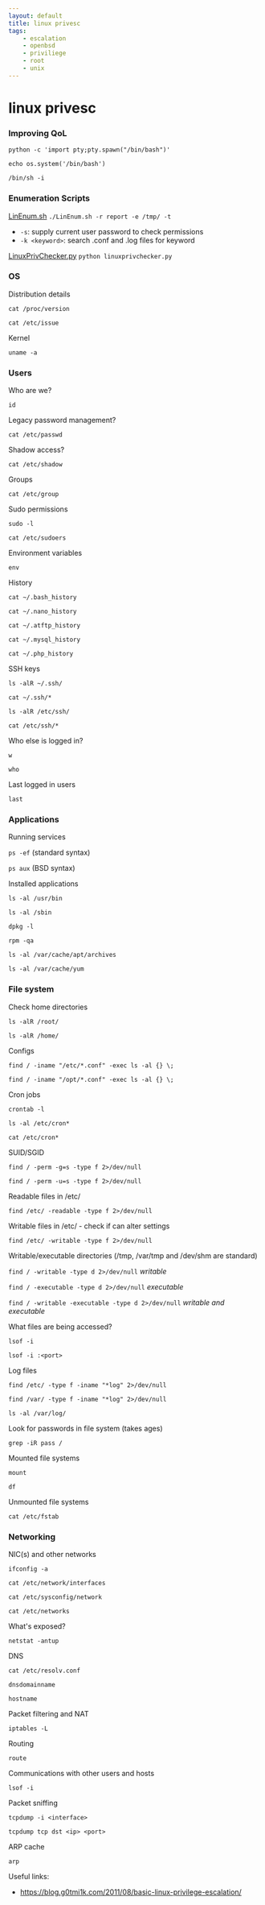 ```yaml
---
layout: default
title: linux privesc
tags:
    - escalation
    - openbsd
    - priviliege
    - root
    - unix
---
```

# linux privesc
### Improving QoL
`python -c 'import pty;pty.spawn("/bin/bash")'`

`echo os.system('/bin/bash')`

`/bin/sh -i`

### Enumeration Scripts
[LinEnum.sh](https://github.com/rebootuser/LinEnum) `./LinEnum.sh -r report -e /tmp/ -t`

- `-s`: supply current user password to check permissions
- `-k <keyword>`: search .conf and .log files for keyword

[LinuxPrivChecker.py](https://github.com/sleventyeleven/linuxprivchecker) `python linuxprivchecker.py`

### OS
Distribution details

`cat /proc/version`

`cat /etc/issue`

Kernel

`uname -a`

### Users
Who are we?

`id`

Legacy password management?

`cat /etc/passwd`

Shadow access?

`cat /etc/shadow`

Groups

`cat /etc/group`

Sudo permissions

`sudo -l`

`cat /etc/sudoers`

Environment variables

`env`

History

`cat ~/.bash_history`

`cat ~/.nano_history`

`cat ~/.atftp_history`

`cat ~/.mysql_history`

`cat ~/.php_history`

SSH keys

`ls -alR ~/.ssh/`

`cat ~/.ssh/*`

`ls -alR /etc/ssh/`

`cat /etc/ssh/*`

Who else is logged in?

`w`

`who`

Last logged in users

`last`

### Applications
Running services

`ps -ef` (standard syntax)

`ps aux` (BSD syntax)

Installed applications

`ls -al /usr/bin`

`ls -al /sbin`

`dpkg -l`

`rpm -qa`

`ls -al /var/cache/apt/archives`

`ls -al /var/cache/yum`

### File system
Check home directories

`ls -alR /root/`

`ls -alR /home/`

Configs

`find / -iname "/etc/*.conf" -exec ls -al {} \;`

`find / -iname "/opt/*.conf" -exec ls -al {} \;`

Cron jobs

`crontab -l`

`ls -al /etc/cron* `

`cat /etc/cron* `

SUID/SGID

`find / -perm -g=s -type f 2>/dev/null`

`find / -perm -u=s -type f 2>/dev/null`

Readable files in /etc/

`find /etc/ -readable -type f 2>/dev/null`

Writable files in /etc/ - check if can alter settings

`find /etc/ -writable -type f 2>/dev/null`

Writable/executable directories (/tmp, /var/tmp and /dev/shm are standard)

`find / -writable -type d 2>/dev/null` _writable_

`find / -executable -type d 2>/dev/null` _executable_

`find / -writable -executable -type d 2>/dev/null` _writable and executable_

What files are being accessed?

`lsof -i`

`lsof -i :<port>`

Log files

`find /etc/ -type f -iname "*log" 2>/dev/null`

`find /var/ -type f -iname "*log" 2>/dev/null`

`ls -al /var/log/`

Look for passwords in file system (takes ages)

`grep -iR pass /`

Mounted file systems

`mount`

`df`

Unmounted file systems

`cat /etc/fstab`

### Networking
NIC(s) and other networks

`ifconfig -a`

`cat /etc/network/interfaces`

`cat /etc/sysconfig/network`

`cat /etc/networks`

What's exposed?

`netstat -antup`

DNS

`cat /etc/resolv.conf`

`dnsdomainname`

`hostname`

Packet filtering and NAT

`iptables -L`

Routing

`route`

Communications with other users and hosts

`lsof -i`

Packet sniffing

`tcpdump -i <interface>`

`tcpdump tcp dst <ip> <port>`

ARP cache

`arp`

Useful links:
- <https://blog.g0tmi1k.com/2011/08/basic-linux-privilege-escalation/>

